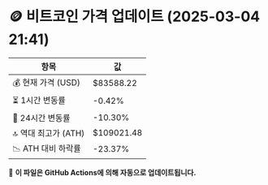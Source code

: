 # 🪙 비트코인 가격 업데이트 (2025-03-04 21:41)

| 항목                | 값 |
|--------------------|----------------|
| 💰 현재 가격 (USD) | $83588.22 |
| ⏳ 1시간 변동률    | -0.42% |
| 📆 24시간 변동률   | -10.30% |
| 🔝 역대 최고가 (ATH) | $109021.48 |
| 📉 ATH 대비 하락률 | -23.37% |

🔄 **이 파일은 GitHub Actions에 의해 자동으로 업데이트됩니다.**
